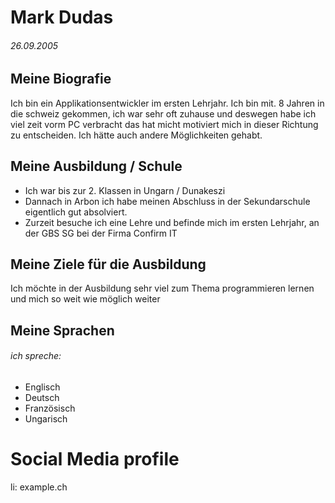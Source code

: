 # Mark Dudas
###### 26.09.2005 
## Meine Biografie
Ich bin ein Applikationsentwickler im ersten Lehrjahr. Ich bin mit. 8 Jahren in die schweiz gekommen, ich war sehr oft zuhause und deswegen habe ich viel zeit vorm PC verbracht das hat micht motiviert mich in dieser Richtung zu entscheiden. Ich hätte auch andere Möglichkeiten gehabt.

## Meine Ausbildung / Schule 
* Ich war bis zur 2. Klassen in Ungarn / Dunakeszi 
* Dannach in Arbon ich habe meinen Abschluss in der Sekundarschule eigentlich gut absolviert.
* Zurzeit besuche ich eine Lehre und befinde mich im ersten Lehrjahr, an der GBS SG bei der Firma Confirm IT 

## Meine Ziele für die Ausbildung 
Ich möchte in der Ausbildung sehr viel zum Thema programmieren lernen und mich so weit wie möglich weiter

## Meine Sprachen
###### ich spreche: 
* Englisch 
* Deutsch 
* Französisch 
* Ungarisch 

# Social Media profile
li: example.ch 